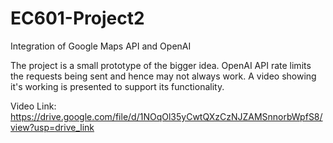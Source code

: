 # EC601-Project2
Integration of Google Maps API and OpenAI

The project is a small prototype of the bigger idea.
OpenAI API rate limits the requests being sent and hence may not always work.
A video showing it's working is presented to support its functionality.

Video Link:
https://drive.google.com/file/d/1NOqOl35yCwtQXzCzNJZAMSnnorbWpfS8/view?usp=drive_link
